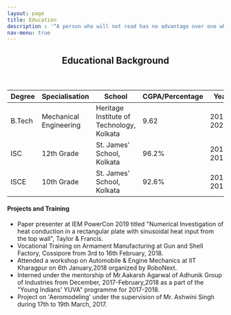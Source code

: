 ```yaml
---
layout: page
title: Education
description : '“A person who will not read has no advantage over one who can not read.” - Mark Twain'
nav-menu: true
---
```


<!-- Main -->
<div id="main" class="alt">

<!-- One -->
<section id="one">
	<div class="inner">
		<header class="major">
			<h1>Educational Background</h1>
		</header>
	</div>
</section>

<section>
<!-- Table -->
<div class="inner">
	<table>
		<thead>
			<tr>
				<th>Degree</th>
				<th>Specialisation</th>
				<th>School</th>
				<th>CGPA/Percentage</th>
				<th>Year</th>				
			</tr>
		</thead>
		<tbody>
			<tr>
				<td>B.Tech</td>
				<td>Mechanical Engineering</td>
				<td>Heritage Institute of Technology, Kolkata</td>
				<td>9.62</td>
				<td>2016-2020</td>
			</tr>
			<tr>
				<td>ISC</td>
				<td>12th Grade</td>
				<td>St. James' School, Kolkata</td>
				<td>96.2%</td>
				<td>2014-2016</td>
			</tr>
			<tr>
				<td>ISCE</td>
				<td>10th Grade</td>
				<td>St. James' School, Kolkata</td>
				<td>92.6%</td>
				<td>2014-2016</td>
			</tr>
			</tbody>
		</table>

<h4>Projects and Training</h4>

<ul>
	<li> Paper presenter at IEM PowerCon 2019 titled "Numerical Investigation of heat conduction in a rectangular plate with sinusoidal heat input from the top wall", Taylor & Francis. </li>
	<li> Vocational Training on Armament Manufacturing at Gun and Shell Factory, Cossipore from 3rd to 16th February, 2018. </li>
	<li> Attended a workshop on Automobile & Engine Mechanics at IIT Kharagpur on 6th January,2018 organized by RoboNext. </li>
	<li> Interned under the mentorship of Mr.Aakarsh Agarwal of Adhunik Group of Industries from December, 2017-February,2018 as a part of the "Young Indians' YUVA" programme for 2017-2018. </li>
	<li> Project on 'Aeromodeling' under the supervision of Mr. Ashwini Singh during 17th to 19th March, 2017. </li>
	
</ul>

</div>
</section>

</div>
